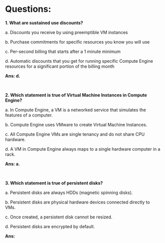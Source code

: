 # Questions:

**1. What are sustained use discounts?**

a. Discounts you receive by using preemptible VM instances

b. Purchase commitments for specific resources you know you will use

c. Per-second billing that starts after a 1 minute minimum

d. Automatic discounts that you get for running specific Compute Engine resources for a significant portion of the billing month

**Ans: d.**

<br/>

**2. Which statement is true of Virtual Machine Instances in Compute Engine?**

a. In Compute Engine, a VM is a networked service that simulates the features of a computer.

b. Compute Engine uses VMware to create Virtual Machine Instances.

c. All Compute Engine VMs are single tenancy and do not share CPU hardware.

d. A VM in Compute Engine always maps to a single hardware computer in a rack.

**Ans: a.**

<br/>

**3. Which statement is true of persistent disks?**

a. Persistent disks are always HDDs (magnetic spinning disks).

b. Persistent disks are physical hardware devices connected directly to VMs.

c. Once created, a persistent disk cannot be resized.

d. Persistent disks are encrypted by default.

**Ans:**

<br/>
